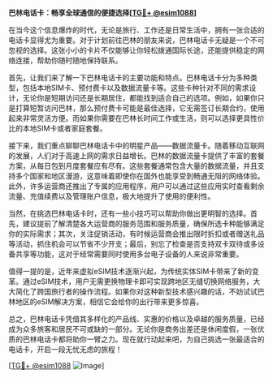 **巴林电话卡：畅享全球通信的便捷选择[[TG💪+ @esim1088](https://t.me/s/esim1088)]**

在当今这个信息爆炸的时代，无论是旅行、工作还是日常生活中，拥有一张合适的电话卡显得尤为重要。对于计划前往巴林的朋友来说，巴林电话卡无疑是一个不可忽视的选择。这张小小的卡片不仅能够让你轻松拨通国际长途，还能提供稳定的网络连接，帮助你随时随地保持联系。

首先，让我们来了解一下巴林电话卡的主要功能和特点。巴林电话卡分为多种类型，包括本地SIM卡、预付费卡以及数据流量卡等。这些卡种针对不同的需求设计，无论你是短期访问还是长期居住，都能找到适合自己的选项。例如，如果你只是打算短暂访问巴林，那么预付费卡可能是最佳选择，它无需签订长期合约，使用起来非常灵活方便。而如果你需要在巴林长时间工作或生活，则可以选择更具性价比的本地SIM卡或者家庭套餐。

接下来，我们重点聊聊巴林电话卡中的明星产品——数据流量卡。随着移动互联网的发展，人们对于高速上网的需求日益增长。巴林的数据流量卡提供了丰富的套餐方案，从每日包到月度套餐应有尽有。这些套餐通常包含大量的数据流量，并且支持多个国家和地区漫游，这意味着即使你在国外也能享受到畅通无阻的网络体验。此外，许多运营商还推出了专属的应用程序，用户可以通过这些应用实时查看剩余流量、充值续费以及管理账户信息，极大地提升了使用的便利性。

当然，在挑选巴林电话卡时，还有一些小技巧可以帮助你做出更明智的选择。首先，建议提前了解清楚各大运营商的服务范围和服务质量，确保所选卡种能够满足你的实际需求；其次，关注促销活动，有时候运营商会推出限时折扣或者赠送礼品等活动，抓住机会可以节省不少开支；最后，别忘了检查是否支持双卡双待或多设备共享等功能，这对于经常需要同时使用多台电子设备的人来说非常重要。

值得一提的是，近年来虚拟eSIM技术逐渐兴起，为传统实体SIM卡带来了新的变革。通过eSIM技术，用户无需更换物理卡即可实现跨地区无缝切换网络服务，大大简化了跨国旅行者的操作流程。如果你对这种新型技术感兴趣的话，不妨试试巴林地区的eSIM解决方案，相信它会给你的出行带来更多惊喜。

总之，巴林电话卡凭借其多样化的产品线、实惠的价格以及卓越的服务质量，已经成为众多旅客和居民不可或缺的一部分。无论你是商务出差还是休闲度假，一张优质的巴林电话卡都将助你一臂之力。现在就行动起来吧，为自己挑选一张最适合的电话卡，开启一段无忧无虑的旅程！

[[TG💪+ @esim1088](https://t.me/s/esim1088) ![Image](https://i.postimg.cc/4NQfJmqS/Snipaste-2025-05-13-00-14-12.png)]